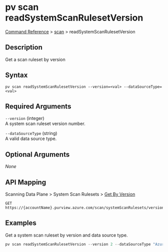 # pv scan readSystemScanRulesetVersion
[Command Reference](../../../README.md#command-reference) > [scan](./main.md) > readSystemScanRulesetVersion

## Description
Get a scan ruleset by version

## Syntax
```
pv scan readSystemScanRulesetVersion --version=<val> --dataSourceType=<val>
```

## Required Arguments
`--version` (integer)  
A system scan ruleset version number.

`--dataSourceType` (string)  
A valid data source type.

## Optional Arguments
*None*

## API Mapping
Scanning Data Plane > System Scan Rulesets > [Get By Version](https://docs.microsoft.com/en-us/rest/api/purview/scanningdataplane/system-scan-rulesets/get-by-version)
```
GET https://{accountName}.purview.azure.com/scan/systemScanRulesets/versions/{version}
```

## Examples
Get a system scan ruleset by version and data source type.
```powershell
pv scan readSystemScanRulesetVersion --version 2 --dataSourceType "AzureCosmosDb"
```